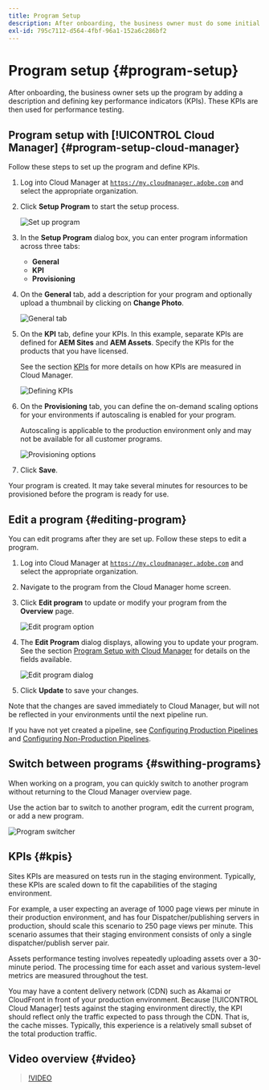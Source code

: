 ```yaml
---
title: Program Setup
description: After onboarding, the business owner must do some initial setup of the program.
exl-id: 795c7112-d564-4fbf-96a1-152a6c286bf2
---
```


# Program setup {#program-setup}

After onboarding, the business owner sets up the program by adding a description and defining key performance indicators (KPIs). These KPIs are then used for performance testing.

## Program setup with [!UICONTROL Cloud Manager] {#program-setup-cloud-manager}

Follow these steps to set up the program and define KPIs.

1. Log into Cloud Manager at [`https://my.cloudmanager.adobe.com`](https://my.cloudmanager.adobe.com) and select the appropriate organization.

1. Click **Setup Program** to start the setup process.

   ![Set up program](/help/assets/set-up-program/setup1.png)

1. In the **Setup Program** dialog box, you can enter program information across three tabs:

   * **General**
   * **KPI**
   * **Provisioning**

1. On the **General** tab, add a description for your program and optionally upload a thumbnail by clicking on **Change Photo**.

   ![General tab](/help/assets/Setup_Program-General.png)

1. On the **KPI** tab, define your KPIs. In this example, separate KPIs are defined for **AEM Sites** and **AEM Assets**. Specify the KPIs for the products that you have licensed.

   See the section [KPIs](#kpis) for more details on how KPIs are measured in Cloud Manager.

   ![Defining KPIs](/help/assets/Setup_Program-KPIs.png)

1. On the **Provisioning** tab, you can define the on-demand scaling options for your environments if autoscaling is enabled for your program. 

   Autoscaling is applicable to the production environment only and may not be available for all customer programs.

   ![Provisioning options](/help/assets/Setup_Program-Provisioning.png)

1. Click **Save**.

Your program is created. It may take several minutes for resources to be provisioned before the program is ready for use.

## Edit a program {#editing-program}

You can edit programs after they are set up. Follow these steps to edit a program.

1. Log into Cloud Manager at [`https://my.cloudmanager.adobe.com`](https://my.cloudmanager.adobe.com) and select the appropriate organization.

1. Navigate to the program from the Cloud Manager home screen.

1. Click **Edit program** to update or modify your program from the **Overview** page.

   ![Edit program option](/help/assets/set-up-program/edit-program1.png) 

1. The **Edit Program** dialog displays, allowing you to update your program. See the section [Program Setup with Cloud Manager](#program-setup-cloud-manager) for details on the fields available.

   ![Edit program dialog](/help/assets/set-up-program/edit-program-general.png)

1. Click **Update** to save your changes.

Note that the changes are saved immediately to Cloud Manager, but will not be reflected in your environments until the next pipeline run.

If you have not yet created a pipeline, see [Configuring Production Pipelines](/help/using/production-pipelines.md) and [Configuring Non-Production Pipelines](/help/using/non-production-pipelines.md).

## Switch between programs {#swithing-programs}

When working on a program, you can quickly switch to another program without returning to the Cloud Manager overview page.

Use the action bar to switch to another program, edit the current program, or add a new program.

![Program switcher](/help/assets/set-up-program/setup2.png)

## KPIs {#kpis}

Sites KPIs are measured on tests run in the staging environment. Typically, these KPIs are scaled down to fit the capabilities of the staging environment.

For example, a user expecting an average of 1000 page views per minute in their production environment, and has four Dispatcher/publishing servers in production, should scale this scenario to 250 page views per minute. This scenario assumes that their staging environment consists of only a single dispatcher/publish server pair.

Assets performance testing involves repeatedly uploading assets over a 30-minute period. The processing time for each asset and various system-level metrics are measured throughout the test.

You may have a content delivery network (CDN) such as Akamai or CloudFront in front of your production environment. Because [!UICONTROL Cloud Manager] tests against the staging environment directly, the KPI should reflect only the traffic expected to pass through the CDN. That is, the cache misses. Typically, this experience is a relatively small subset of the total production traffic.

## Video overview {#video}

>[!VIDEO](https://video.tv.adobe.com/v/26313/)
